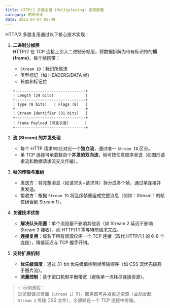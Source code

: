 ```yaml
---
title: HTTP/2 多路复用 (Multiplexing) 实现原理
category: 网络协议
date: 2025-07-07 00:49
---
```

HTTP/2 多路复用通过以下核心技术实现：  
1. **二进制分帧层**  
   HTTP/2 在 TCP 连接上引入二进制分帧层，将数据拆解为带有标识符的**帧 (frame)**，每个帧携带：
   - `Stream ID`：标识所属流  
   - 类型标记（如 HEADERS/DATA 帧）  
   - 长度和标记位  
   ```plaintext
   +-------------------------------+
   | Length (24 bits)              |
   +-------------------------------+ 
   | Type (8 bits)   | Flags (8)   |  
   +-------------------------------+
   | Stream Identifier (31 bits)   |
   +-------------------------------+
   | Frame Payload (可变长度)       |
   +-------------------------------+
   ```

2. **流 (Stream) 的并发处理**  
   - 每个 HTTP 请求/响应对应一个**独立流**，通过唯一 `Stream ID` 区分。  
   - 单 TCP 连接可承载数百个**并发的双向流**，帧可按任意顺序发送（如图形请求流和数据请求流交叉传输）。

3. **帧的传输与重组**  
   - 发送方：将完整消息（如请求头+请求体）拆分成多个帧，通过单连接并发发送。  
   - 接收方：根据 `Stream ID` 将乱序帧重组成完整消息（例如：Stream 1 的帧仅组合到 Stream 1）。

4. **关键技术优势**  
   - **解决队头阻塞**：单个流阻塞不影响其他流（如 Stream 2 延迟不影响 Stream 3 接收），而 HTTP/1.1 需等待前请求完成。  
   - **连接复用**：域名下所有资源仅需一个 TCP 连接（取代 HTTP/1.1 的 6-8 个连接），降低延迟与 TCP 握手开销。

5. **支持扩展机制**  
   - **优先级调度**：通过 31-bit 优先级值控制帧传输顺序（如 CSS 流优先级高于图片流）。  
   - **流量控制**：基于窗口机制平衡带宽（避免单一流耗尽连接资源）。

> ✅ 示例流程：  
> 浏览器请求页面（`Stream 1`）时，服务器可并发推送资源（主动发起 `Stream 2` 传输 CSS 文件），全部帧在一个 TCP 连接中传输。
